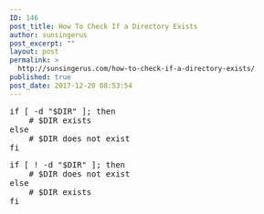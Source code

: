 ```yaml
---
ID: 146
post_title: How To Check If a Directory Exists
author: sunsingerus
post_excerpt: ""
layout: post
permalink: >
  http://sunsingerus.com/how-to-check-if-a-directory-exists/
published: true
post_date: 2017-12-20 08:53:54
---
```

<pre>
if [ -d "$DIR" ]; then
    # $DIR exists
else
    # $DIR does not exist
fi
</pre>

<pre>
if [ ! -d "$DIR" ]; then
    # $DIR does not exist
else
    # $DIR exists
fi
</pre>